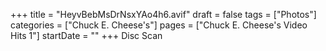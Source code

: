 +++
title = "HeyvBebMsDrNsxYAo4h6.avif"
draft = false
tags = ["Photos"]
categories = ["Chuck E. Cheese's"]
pages = ["Chuck E. Cheese's Video Hits 1"]
startDate = ""
+++
Disc Scan
